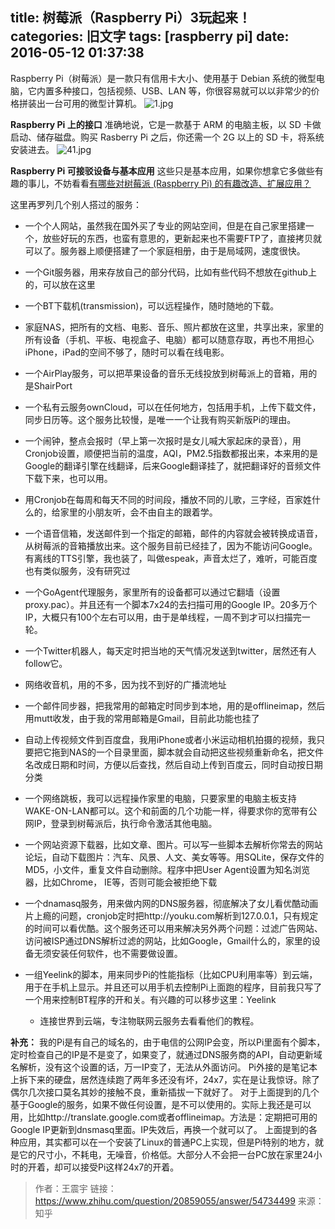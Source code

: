 title: 树莓派（Raspberry Pi）3玩起来！
categories: 旧文字
tags: [raspberry pi]
date: 2016-05-12 01:37:38
---
Raspberry Pi（树莓派）是一款只有信用卡大小、使用基于 Debian 系统的微型电脑，它内置多种接口，包括视频、USB、LAN 等，你很容易就可以以非常少的价格拼装出一台可用的微型计算机。
![1.jpg][1]

**Raspberry Pi 上的接口**
准确地说，它是一款基于 ARM 的电脑主板，以 SD 卡做启动、储存磁盘。购买 Rasberry Pi 之后，你还需一个 2G 以上的 SD 卡，将系统安装进去。
![41.jpg][2]

**Raspberry Pi 可接驳设备与基本应用**
这些只是基本应用，如果你想拿它多做些有趣的事儿，不妨看看[有哪些对树莓派 (Raspberry Pi) 的有趣改造、扩展应用？ ][3]

这里再罗列几个别人搭过的服务：
   


<!--more-->


 - 一个个人网站，虽然我在国外买了专业的网站空间，但是在自己家里搭建一个，放些好玩的东西，也蛮有意思的，更新起来也不需要FTP了，直接拷贝就可以了。服务器上顺便搭建了一个家庭相册，由于是局域网，速度很快。

 - 一个Git服务器，用来存放自己的部分代码，比如有些代码不想放在github上的，可以放在这里

  

 - 一个BT下载机(transmission)，可以远程操作，随时随地的下载。

   

 - 家庭NAS，把所有的文档、电影、音乐、照片都放在这里，共享出来，家里的所有设备（手机、平板、电视盒子、电脑）都可以随意存取，再也不用担心iPhone，iPad的空间不够了，随时可以看在线电影。

   

 - 一个AirPlay服务，可以把苹果设备的音乐无线投放到树莓派上的音箱，用的是ShairPort

   

 - 一个私有云服务ownCloud，可以在任何地方，包括用手机，上传下载文件，同步日历等。这个服务比较慢，是唯一一个让我有购买新版Pi的理由。

   

 - 一个闹钟，整点会报时（早上第一次报时是女儿喊大家起床的录音），用Cronjob设置，顺便把当前的温度，AQI，PM2.5指数都报出来，本来用的是Google的翻译引擎在线翻译，后来Google翻译挂了，就把翻译好的音频文件下载下来，也可以用。

    

 - 用Cronjob在每周和每天不同的时间段，播放不同的儿歌，三字经，百家姓什么的，给家里的小朋友听，会不由自主的跟着学。

    

 - 一个语音信箱，发送邮件到一个指定的邮箱，邮件的内容就会被转换成语音，从树莓派的音箱播放出来。这个服务目前已经挂了，因为不能访问Google。有离线的TTS引擎，我也装了，叫做espeak，声音太烂了，难听，可能百度也有类似服务，没有研究过

   

 - 一个GoAgent代理服务，家里所有的设备都可以通过它翻墙（设置proxy.pac）。并且还有一个脚本7x24的去扫描可用的Google
   IP。20多万个IP，大概只有100个左右可以用，由于是单线程，一周不到才可以扫描完一轮。

   

 - 一个Twitter机器人，每天定时把当地的天气情况发送到twitter，居然还有人follow它。

   

 - 网络收音机，用的不多，因为找不到好的广播流地址

    

 - 一个邮件同步器，把我常用的邮箱定时同步到本地，用的是offlineimap，然后用mutt收发，由于我的常用邮箱是Gmail，目前此功能也挂了

    

 - 自动上传视频文件到百度盘，我用iPhone或者小米运动相机拍摄的视频，我只要把它拖到NAS的一个目录里面，脚本就会自动把这些视频重新命名，把文件名改成日期和时间，方便以后查找，然后自动上传到百度云，同时自动按日期分类

   

 - 一个网络跳板，我可以远程操作家里的电脑，只要家里的电脑主板支持WAKE-ON-LAN都可以。这个和前面的几个功能一样，得要求你的宽带有公网IP，登录到树莓派后，执行命令激活其他电脑。

    

 - 一个网站资源下载器，比如文章、图片。可以写一些脚本去解析你常去的网站论坛，自动下载图片：汽车、风景、人文、美女等等。用SQLite，保存文件的MD5，小文件，重复文件自动删除。程序中把User
   Agent设置为知名浏览器，比如Chrome， IE等，否则可能会被拒绝下载

   

 - 一个dnamasq服务，用来做内网的DNS服务器，彻底解决了女儿看优酷动画片上瘾的问题，cronjob定时把http://youku.com解析到127.0.0.1，只有规定的时间可以看优酷。这个服务还可以用来解决另外两个问题：过滤广告网站、访问被ISP通过DNS解析过滤的网站，比如Google，Gmail什么的，家里的设备无须安装任何软件，也不需要做设置。

   

 - 一组Yeelink的脚本，用来同步Pi的性能指标（比如CPU利用率等）到云端，用于在手机上显示。并且还可以用手机去控制Pi上面跑的程序，目前我只写了一个用来控制BT程序的开和关。有兴趣的可以移步这里：Yeelink
   - 连接世界到云端，专注物联网云服务去看看他们的教程。

**补充：**
    我的Pi是有自己的域名的，由于电信的公网IP会变，所以Pi里面有个脚本，定时检查自己的IP是不是变了，如果变了，就通过DNS服务商的API，自动更新域名解析，没有这个设置的话，万一IP变了，无法从外面访问。
    Pi外接的是笔记本上拆下来的硬盘，居然连续跑了两年多还没有坏，24x7，实在是让我惊讶。除了偶尔几次接口莫名其妙的接触不良，重新插拔一下就好了。
    对于上面提到的几个基于Google的服务，如果不做任何设置，是不可以使用的。实际上我还是可以用，比如http://translate.google.com或者offlineimap。方法是：定期把可用的Google IP更新到dnsmasq里面。IP失效后，再换一个就可以了。
    上面提到的各种应用，其实都可以在一个安装了Linux的普通PC上实现，但是Pi特别的地方，就是它的尺寸小，不耗电，无噪音，价格低。大部分人不会把一台PC放在家里24小时的开着，却可以接受Pi这样24x7的开着。

> 作者：王震宇 
> 链接：https://www.zhihu.com/question/20859055/answer/54734499
> 来源：知乎


  [1]: http://www.ghostsf.com/usr/uploads/2016/05/335380786.jpg
  [2]: http://www.ghostsf.com/usr/uploads/2016/05/1720997479.jpg
  [3]: http://www.zhihu.com/question/20697024